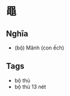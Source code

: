 # 黽

## Nghĩa
* (bộ) Mãnh (con ếch)

## Tags
* bộ thủ
* bộ thủ 13 nét

<script>window.HANZI_FIELD='黽';</script>
